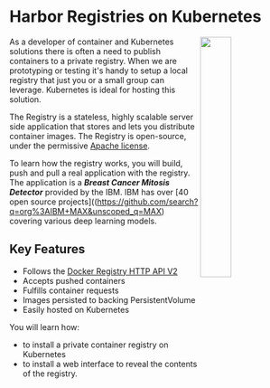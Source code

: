 # Harbor Registries on Kubernetes #

<img align="right" width="33%" src="/javajon/courses/kubernetes-pipelines/harbor/assets/harbor-logo.png">

As a developer of container and Kubernetes solutions there is often a need to publish containers to a private registry. When we are prototyping or testing it's handy to setup a local registry that just you or a small group can leverage. Kubernetes is ideal for hosting this solution.

The Registry is a stateless, highly scalable server side application that stores and lets you distribute container images. The Registry is open-source, under the permissive [Apache license](http://en.wikipedia.org/wiki/Apache_License).

To learn how the registry works, you will build, push and pull a real application with the registry. The application is a **_Breast Cancer Mitosis Detector_** provided by the IBM. IBM has over [40 open source projects]((https://github.com/search?q=org%3AIBM+MAX&unscoped_q=MAX) covering various deep learning models.

## Key Features ##

- Follows the [Docker Registry HTTP API V2](https://docs.docker.com/registry/spec/api/)
- Accepts pushed containers
- Fulfills container requests
- Images persisted to backing PersistentVolume
- Easily hosted on Kubernetes

You will learn how:

- to install a private container registry on Kubernetes
- to install a web interface to reveal the contents of the registry.
